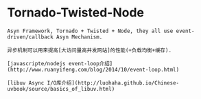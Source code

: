 # Tornado-Twisted-Node
```
Asyn Framework, Tornado + Twisted + Node, they all use event-driven/callback Asyn Mechanism.
```
```
异步机制可以用来提高[大访问量高并发网站]的性能(+负载均衡+缓存). 
```
```
[javascripte/nodejs event-loop介绍](http://www.ruanyifeng.com/blog/2014/10/event-loop.html)
```
```
[libuv Async I/O库介绍](http://luohaha.github.io/Chinese-uvbook/source/basics_of_libuv.html)
```
